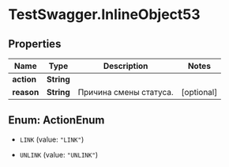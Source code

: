 # TestSwagger.InlineObject53

## Properties

Name | Type | Description | Notes
------------ | ------------- | ------------- | -------------
**action** | **String** |  | 
**reason** | **String** | Причина смены статуса. | [optional] 



## Enum: ActionEnum


* `LINK` (value: `"LINK"`)

* `UNLINK` (value: `"UNLINK"`)




